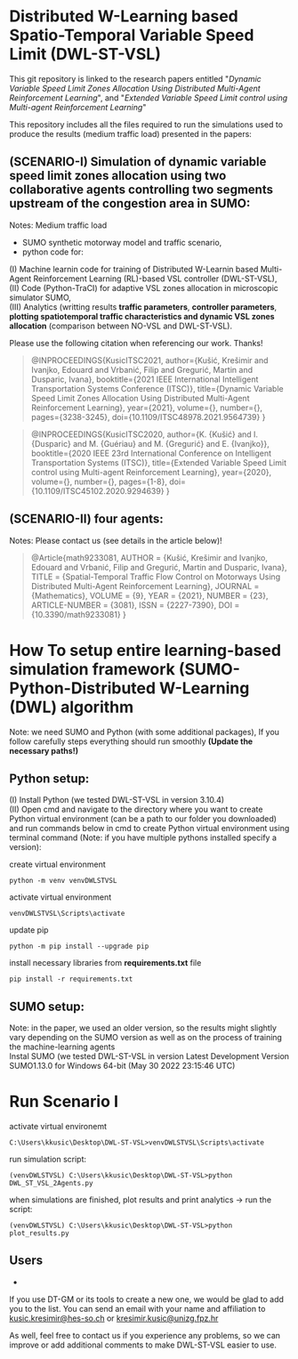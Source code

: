 # Distributed W-Learning based Spatio-Temporal Variable Speed Limit (DWL-ST-VSL)
This git repository is linked to the research papers entitled "_Dynamic Variable Speed Limit Zones Allocation Using
Distributed Multi-Agent Reinforcement Learning_", and "_Extended Variable Speed Limit control using Multi-agent
Reinforcement Learning_"<br/>

This repository includes all the files required to run the simulations used to produce the results (medium traffic load) presented in the papers:

## (SCENARIO-I) Simulation of dynamic variable speed limit zones allocation using two collaborative agents controlling two segments upstream of the congestion area in SUMO:
Notes: Medium traffic load  
* SUMO synthetic motorway model and traffic scenario,
* python code for:<br/>

(I) Machine learnin code for training of Distributed W-Learnin based Multi-Agent Reinforcement Learning (RL)-based VSL controller (DWL-ST-VSL),<br/>
(II) Code (Python-TraCI) for adaptive VSL zones allocation in microscopic simulator SUMO,<br/>
(III) Analytics (writting results **traffic parameters**, **controller parameters**, **plotting spatiotemporal traffic characteristics and dynamic VSL zones allocation** (comparison between NO-VSL and DWL-ST-VSL).

Please use the following citation when referencing our work. Thanks!
>@INPROCEEDINGS{KusicITSC2021,
> author={Kušić, Krešimir and Ivanjko, Edouard and Vrbanić, Filip and Gregurić, Martin and Dusparic, Ivana},
> booktitle={2021 IEEE International Intelligent Transportation Systems Conference (ITSC)}, 
> title={Dynamic Variable Speed Limit Zones Allocation Using Distributed Multi-Agent Reinforcement Learning}, 
> year={2021},
> volume={},
> number={},
> pages={3238-3245},
> doi={10.1109/ITSC48978.2021.9564739}
>}

>@INPROCEEDINGS{KusicITSC2020,
> author={K. {Kušić} and I. {Dusparic} and M. {Guériau} and M. {Gregurić} and E. {Ivanjko}},
> booktitle={2020 IEEE 23rd International Conference on Intelligent Transportation Systems (ITSC)}, 
> title={Extended Variable Speed Limit control using Multi-agent Reinforcement Learning}, 
> year={2020},
> volume={},
> number={},
> pages={1-8},
> doi={10.1109/ITSC45102.2020.9294639}
>}

## (SCENARIO-II) four agents:
Notes: Please contact us (see details in the article below)!

>@Article{math9233081,
> AUTHOR = {Kušić, Krešimir and Ivanjko, Edouard and Vrbanić, Filip and Gregurić, Martin and Dusparic, Ivana},
> TITLE = {Spatial-Temporal Traffic Flow Control on Motorways Using Distributed Multi-Agent Reinforcement Learning},
> JOURNAL = {Mathematics},
> VOLUME = {9},
> YEAR = {2021},
> NUMBER = {23},
> ARTICLE-NUMBER = {3081},
> ISSN = {2227-7390},
> DOI = {10.3390/math9233081}
>}



# How To setup entire learning-based simulation framework (SUMO-Python-Distributed W-Learning (DWL) algorithm
Note: we need SUMO and Python (with some additional packages), If you follow carefully steps everything should run smoothly **(Update the necessary paths!)**
     

## Python setup:
(I) Install Python (we tested DWL-ST-VSL in version 3.10.4)<br/>
(II) Open cmd and navigate to the directory where you want to create Python virtual environment (can be a path to our folder you downloaded) and run commands 
below in cmd to create Python virtual environment using terminal command (Note: if you have multiple pythons installed specify a version):<br/>

create virtual environment
```
python -m venv venvDWLSTVSL
```
activate virtual environment
```
venvDWLSTVSL\Scripts\activate
```
update pip
```
python -m pip install --upgrade pip
```
install necessary libraries from **requirements.txt** file
```
pip install -r requirements.txt 
```
## SUMO setup:
Note: in the paper, we used an older version, so the results might slightly vary depending on the SUMO version as well as on the process of training the machine-learning agents<br/>
Instal SUMO (we tested DWL-ST-VSL in version Latest Development Version SUMO1.13.0 for Windows 64-bit (May 30 2022 23:15:46 UTC)

# Run Scenario I

activate virtual environemt
```
C:\Users\kkusic\Desktop\DWL-ST-VSL>venvDWLSTVSL\Scripts\activate
```
run simulation script:
```
(venvDWLSTVSL) C:\Users\kkusic\Desktop\DWL-ST-VSL>python DWL_ST_VSL_2Agents.py
```
when simulations are finished, plot results and print analytics -> run the script:
```
(venvDWLSTVSL) C:\Users\kkusic\Desktop\DWL-ST-VSL>python plot_results.py
```


## Users
*
If you use DT-GM or its tools to create a new one, we would be glad to add you to the list.
You can send an email with your name and affiliation to kusic.kresimir@hes-so.ch or kresimir.kusic@unizg.fpz.hr

As well, feel free to contact us if you experience any problems, so we can improve or add additional comments to make DWL-ST-VSL easier to use.
